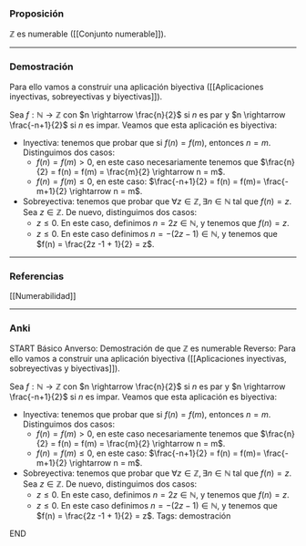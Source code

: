 ### Proposición

$\mathbb Z$ es numerable ([[Conjunto numerable]]).

---
### Demostración

Para ello vamos a construir una aplicación biyectiva ([[Aplicaciones inyectivas, sobreyectivas y biyectivas]]).

Sea $f: \mathbb N \rightarrow \mathbb Z$ con $n \rightarrow \frac{n}{2}$ si $n$ es par y $n \rightarrow \frac{-n+1}{2}$ si $n$ es impar. Veamos que esta aplicación es biyectiva:
- Inyectiva: tenemos que probar que si $f(n) = f(m)$, entonces $n=m$. Distinguimos dos casos:
	- $f(n) = f(m) > 0$, en este caso necesariamente tenemos que $\frac{n}{2} = f(n) = f(m) = \frac{m}{2} \rightarrow n = m$.
	- $f(n) = f(m) \le 0$, en este caso: $\frac{-n+1}{2} = f(n) = f(m)= \frac{-m+1}{2} \rightarrow n = m$.
- Sobreyectiva: tenemos que probar que $\forall z \in \mathbb Z, \exists n \in \mathbb N$ tal que $f(n) = z$. Sea $z \in \mathbb Z$. De nuevo, distinguimos dos casos:
	- $z \le 0$. En este caso, definimos $n = 2z \in \mathbb N$, y tenemos que $f(n) = z$.
	- $z \le 0$. En este caso definimos $n = -(2z - 1) \in \mathbb N$, y tenemos que $f(n) = \frac{2z -1 + 1}{2} = z$.

---
### Referencias

[[Numerabilidad]]

---
### Anki


START
Básico
Anverso: Demostración de que $\mathbb Z$ es numerable
Reverso: Para ello vamos a construir una aplicación biyectiva ([[Aplicaciones inyectivas, sobreyectivas y biyectivas]]).

Sea $f: \mathbb N \rightarrow \mathbb Z$ con $n \rightarrow \frac{n}{2}$ si $n$ es par y $n \rightarrow \frac{-n+1}{2}$ si $n$ es impar. Veamos que esta aplicación es biyectiva:
- Inyectiva: tenemos que probar que si $f(n) = f(m)$, entonces $n=m$. Distinguimos dos casos:
	- $f(n) = f(m) > 0$, en este caso necesariamente tenemos que $\frac{n}{2} = f(n) = f(m) = \frac{m}{2} \rightarrow n = m$.
	- $f(n) = f(m) \le 0$, en este caso: $\frac{-n+1}{2} = f(n) = f(m)= \frac{-m+1}{2} \rightarrow n = m$.
- Sobreyectiva: tenemos que probar que $\forall z \in \mathbb Z, \exists n \in \mathbb N$ tal que $f(n) = z$. Sea $z \in \mathbb Z$. De nuevo, distinguimos dos casos:
	- $z \le 0$. En este caso, definimos $n = 2z \in \mathbb N$, y tenemos que $f(n) = z$.
	- $z \le 0$. En este caso definimos $n = -(2z - 1) \in \mathbb N$, y tenemos que $f(n) = \frac{2z -1 + 1}{2} = z$.
Tags: demostración
<!--ID: 1705822944814-->
END